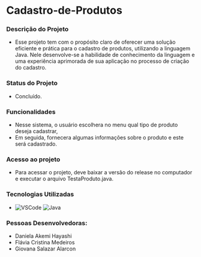 # Cadastro-de-Produtos
### Descrição do Projeto 

- Esse projeto tem com o propósito claro de oferecer uma solução eficiente e prática para o cadastro de produtos, utilizando a linguagem Java. Nele desenvolve-se a habilidade de conhecimento da linguagem e uma experiência aprimorada de sua aplicação no processo de criação do cadastro. 

### Status do Projeto 

- Concluído. 

### Funcionalidades 

- Nesse sistema, o usuário escolhera no menu qual tipo de produto deseja cadastrar, 
- Em seguida, fornecera algumas informações sobre o produto e este será cadastrado. 

### Acesso ao projeto 

- Para acessar o projeto, deve baixar a versão do release no computador e executar o arquivo TestaProduto.java. 

### Tecnologias Utilizadas 
- ![VSCode](https://img.shields.io/badge/VSCode-0078D4?style=for-the-badge&logo=visual%20studio%20code&logoColor=white) ![Java](https://img.shields.io/badge/java-%23ED8B00.svg?style=for-the-badge&logo=openjdk&logoColor=white)

### Pessoas Desenvolvedoras: 
- Daniela Akemi Hayashi
- Flávia Cristina Medeiros
- Giovana Salazar Alarcon
